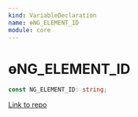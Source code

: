 ```yaml
---
kind: VariableDeclaration
name: ɵNG_ELEMENT_ID
module: core
---
```


# ɵNG_ELEMENT_ID

```ts
const NG_ELEMENT_ID: string;
```

[Link to repo](https://github.com/timdeschryver/angular/blob/master/packages/core/src/render3/fields.ts#L24-L24)
